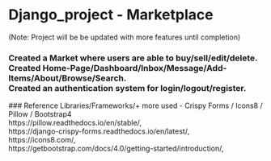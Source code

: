 # Django_project - Marketplace 
<div>(Note: Project will be be updated with more features until completion)</div>
<h3>
 <div>
Created a Market where users are able to buy/sell/edit/delete. 
 </div>
 <div>
Created Home-Page/Dashboard/Inbox/Message/Add-Items/About/Browse/Search.
 </div>
 <div>
Created an authentication system for login/logout/register.
 </div>
</h3>
<main>





























</main>
### Reference Libraries/Frameworks/+ more used - Crispy Forms / Icons8 / Pillow / Bootstrap4
<footer>
<div>
https://pillow.readthedocs.io/en/stable/,
</div>
<div>
https://django-crispy-forms.readthedocs.io/en/latest/,
 </div>
 <div>
https://icons8.com/,
  </div>
  <div>
https://getbootstrap.com/docs/4.0/getting-started/introduction/,
  </div>
</footer>
